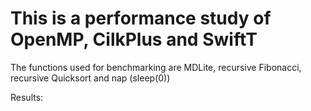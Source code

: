 # This is a performance study of OpenMP, CilkPlus and SwiftT

The functions used for benchmarking are MDLite, recursive Fibonacci, recursive Quicksort and nap (sleep(0))


Results:

